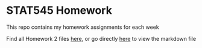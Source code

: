 # STAT545 Homework

This repo contains my homework assignments for each week

Find all Homework 2 files [here](https://github.com/julianheavyside/STAT545-hw-heavyside-julian/tree/master/hw02), or go directly [here](https://github.com/julianheavyside/STAT545-hw-heavyside-julian/blob/master/hw02/hw02.md) to view the markdown file


